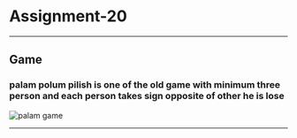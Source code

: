 # Assignment-20
---
## Game
### palam polum pilish is one of the old game with minimum three person and each person takes sign opposite of other he is lose
![palam game]()

---
